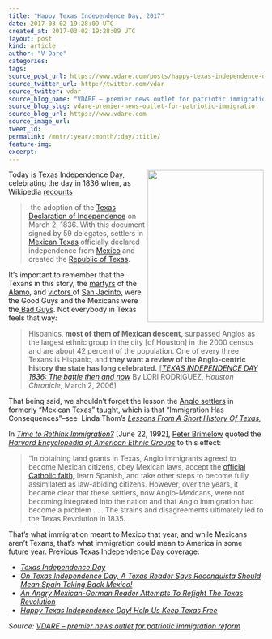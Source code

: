 ```yaml
---
title: "Happy Texas Independence Day, 2017"
date: 2017-03-02 19:28:09 UTC
created_at: 2017-03-02 19:28:09 UTC
layout: post
kind: article
author: "V Dare"
categories: 
tags: 
source_post_url: https://www.vdare.com/posts/happy-texas-independence-day-2017
source_twitter_url: http://twitter.com/vdar
source_twitter: vdar
source_blog_name: "VDARE – premier news outlet for patriotic immigration reform"
source_blog_slug: vdare-premier-news-outlet-for-patriotic-immigratio
source_blog_url: https://www.vdare.com
source_image_url: 
tweet_id:
permalink: /mntr/:year/:month/:day/:title/
feature-img: 
excerpt:
---
```

<div class="pf-content"><p><img class="alignright wp-image-108327 size-medium" title="" src="https://s3-us-west-2.amazonaws.com/vdare-live/wp-content/uploads/2017/03/02130720/Texas_Declaration_of_Independence-229x300.jpg" width="229" height="300" align="right"></p>
<p>Today is Texas Independence Day, celebrating the day in 1836 when, as Wikipedia <a href="https://en.wikipedia.org/wiki/Texas_Independence_Day">recounts</a></p>
<blockquote><p> the adoption of the <a title="Texas Declaration of Independence" href="https://en.wikipedia.org/wiki/Texas_Declaration_of_Independence">Texas Declaration of Independence</a> on March 2, 1836. With this document signed by 59 delegates, settlers in <a title="Mexican Texas" href="https://en.wikipedia.org/wiki/Mexican_Texas">Mexican Texas</a> officially declared independence from <a title="Mexico" href="https://en.wikipedia.org/wiki/Mexico">Mexico</a> and created the <a title="Republic of Texas" href="https://en.wikipedia.org/wiki/Republic_of_Texas">Republic of Texas</a>.</p></blockquote>
<p>It’s important to remember that the Texans in this story, the <a href="http://www.vdare.com/articles/remembering-the-alamo-2">martyrs</a> of the <a href="http://www.vdare.com/articles/thinking-about-the-alamo-and-those-self-organizing-americans">Alamo</a>, and <a href="http://www.vdare.com/posts/san-jacinto-day-2015-texas-is-still-free-of-mexico-after-179-years8">victors </a>of <a href="https://www.google.com/search?hl=en&amp;q=San%20Jacinto,%20+site:vdare.com">San Jacinto,</a> were the Good Guys and the Mexicans were the<a href="https://en.wikipedia.org/wiki/Antonio_L%C3%B3pez_de_Santa_Anna"> Bad Guys</a>. Not everybody in Texas feels that way:</p>
<blockquote><p>Hispanics, <strong>most of them of Mexican descent,</strong> surpassed Anglos as the largest ethnic group in the city [of Houston] in the 2000 census and are about 42 percent of the population. One of every three Texans is Hispanic, and <strong>they want a review of the Anglo-centric history the state has long celebrated.</strong> [<a href="http://www.chron.com/disp/story.mpl/front/3695327.html"><em>TEXAS INDEPENDENCE DAY 1836: The battle then and now</em></a> By LORI RODRIGUEZ, <em>Houston Chronicle</em>, March 2, 2006]</p><div id="57966237cc52c74a5e1363c4" class="vdb_player vdb_57966237cc52c74a5e1363c456bcd17ce4b018167fea5539">    </div></blockquote>
<p>That being said, we shouldn’t forget the lesson the <a href="https://tshaonline.org/handbook/online/articles/uma01">Anglo settlers</a> in formerly “Mexican Texas” taught, which is that “Immigration Has Consequences”–see  Linda Thom’s <em><a href="http://www.vdare.com/articles/lessons-from-a-short-history-of-texas">Lessons From A Short History Of Texas</a>,<br>
</em></p>
<p>In <a href="http://www.vdare.com/articles/vdare-time-to-rethink-immigration-part-2"><em>Time to Rethink Immigration?</em></a> [June 22, 1992], <a title="View user profile." href="http://www.vdare.com/users/peter-brimelow">Peter Brimelow</a> quoted the <em><a href="http://www.amazon.com/Harvard-Encyclopedia-American-Ethnic-Groups/dp/0674375122/vd0b-20">Harvard Encyclopedia of American Ethnic Groups</a></em> to this effect:</p>
<blockquote><p>“In obtaining land grants in Texas, Anglo immigrants agreed to become Mexican citizens, obey Mexican laws, accept the <a href="http://www.vdare.com/articles/mary-queen-of-the-anglos">official Catholic faith,</a> learn Spanish, and take other steps to become fully assimilated as law-abiding citizens. However, over the years, it became clear that these settlers, now Anglo-Mexicans, were not becoming integrated into the nation and that Anglo immigration had become a problem . . . The strains and disagreements ultimately led to the Texas Revolution in 1835.</p></blockquote>
<p>That’s what immigration meant to Mexico that year, and while Mexicans aren’t Texans, that’s what immigration could mean to America in some future year. Previous Texas Independence Day coverage:</p>
<ul>
<li><em><a href="http://www.vdare.com/posts/texas-independence-day">Texas Independence Day</a></em></li>
<li><em><a href="http://www.vdare.com/letters/on-texas-independence-day-a-texas-reader-says-reconquista-should-mean-spain-taking-back-mexi">On Texas Independence Day, A Texas Reader Says Reconquista Should Mean Spain Taking Back Mexico!</a></em></li>
<li><em><a href="http://www.vdare.com/letters/an-angry-mexican-german-reader-attempts-to-refight-the-texas-revolution">An Angry Mexican-German Reader Attempts To Refight The Texas Revolution</a></em></li>
<li><em><a href="http://www.vdare.com/posts/happy-texas-independence-day-help-us-keep-texas-free">Happy Texas Independence Day! Help Us Keep Texas Free</a></em></li>
</ul>
</div><div class="">
    <i>Source: <a href="https://www.vdare.com">VDARE – premier news outlet for patriotic immigration reform</a></i>
</div>
